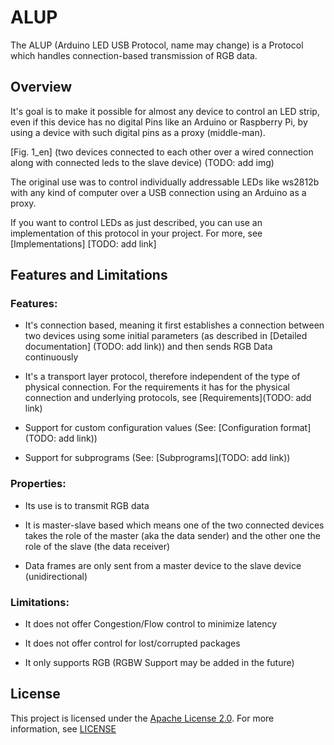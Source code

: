 # ALUP

The ALUP (Arduino LED USB Protocol, name may change) is a Protocol which handles connection-based transmission of RGB data.

## Overview

It's goal is to make it possible for almost any device to control an LED strip, even if this device has no digital Pins like an
Arduino or Raspberry Pi, by using a device with such digital pins as a proxy (middle-man).

[Fig. 1_en] (two devices connected to each other over a wired connection along with connected leds to the slave device) (TODO: add img)

The original use was to control individually addressable LEDs like ws2812b with
any kind of computer over a USB connection using an Arduino as a proxy.

If you want to control LEDs as just described, you can use an implementation of this protocol in your project. For more, see [Implementations] [TODO: add link]


## Features and Limitations
### Features:
- It's connection based, meaning it first establishes a connection between two devices using some
    initial parameters (as described in [Detailed documentation] (TODO: add link)) and then sends RGB Data continuously

- It's a transport layer protocol, therefore independent of the type of physical connection.
    For the requirements it has for the physical connection and underlying protocols, see [Requirements](TODO: add link)

- Support for custom configuration values (See: [Configuration format](TODO: add link))
- Support for subprograms (See: [Subprograms](TODO: add link))


### Properties:
- Its use is to transmit RGB data
- It is master-slave based which means one of the two connected devices takes the role of the master (aka the data sender)
    and the other one the role of the slave (the data receiver)

- Data frames are only sent from a master device to the slave device (unidirectional)


### Limitations:
- It does not offer Congestion/Flow control to minimize latency
- It does not offer control for lost/corrupted packages

- It only supports RGB (RGBW Support may be added in the future)


## License

This project is licensed under the [Apache License 2.0](https://www.apache.org/licenses/LICENSE-2.0). For more information, see [LICENSE](https://github.com/Skyfighter64/ALUP/blob/master/LICENSE)
